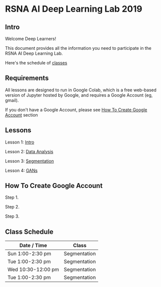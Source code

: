 
# RSNA AI Deep Learning Lab 2019

## Intro

Welcome Deep Learners!  

This document provides all the information you need to participate in the RSNA AI Deep Learning Lab.

Here's the schedule of [classes](#class-schedule)


## Requirements

All lessons are designed to run in Google Colab, which is a free web-based version of Jupyter hosted by Google, and requires a Google Account (eg, gmail).

If you don't have a Google Account, please see [How To Create Google Account](#how-to-create-google-account) section

## Lessons

Lesson 1: [Intro](https://colab.research.google.com/github/ImagingInformatics/machine-learning/blob/master/SiiM2019/MLcourse_Notebook_1_update.ipynb)

Lesson 2: [Data Analysis](https://colab.research.google.com/github/ImagingInformatics/machine-learning/blob/master/SiiM2019/MLcourse_Notebook_1_update.ipynb)

Lesson 3: <a href="https://colab.research.google.com/github/fangyi-mdai/rsna-2019-segmentation/blob/master/brain%20segmentation.ipynb" target="_blank" rel="noopener">Segmentation</a>

Lesson 4: [GANs](https://colab.research.google.com/github/ImagingInformatics/machine-learning/blob/master/SiiM2019/MLcourse_Notebook_1_update.ipynb)


## How To Create Google Account

Step 1.

Step 2.

Step 3.

## Class Schedule

| Date / Time | Class |
| --- | --- |
| Sun 1:00-2:30 pm | Segmentation |
| Tue 1:00-2:30 pm | Segmentation |
| Wed 10:30-12:00 pm | Segmentation |
| Tue 1:00-2:30 pm | Segmentation |

	
